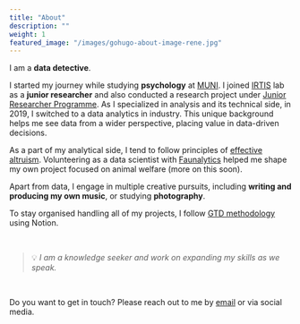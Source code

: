 ```yaml
---
title: "About"
description: ""
weight: 1
featured_image: "/images/gohugo-about-image-rene.jpg"
---
```


I am a **data detective**. 

I started my journey while studying **psychology** at [MUNI](https://www.fss.muni.cz/). I joined [IRTIS](https://irtis.muni.cz/about/members/previous-members/renata-hlavova) lab as a **junior researcher** and also conducted a research project under [Junior Researcher Programme](https://jrp.pscholars.org/). As I specialized in analysis and its technical side, in 2019, I switched to a data analytics in industry. This unique background helps me see data from a wider perspective, placing value in data-driven decisions. 

As a part of my analytical side, I tend to follow principles of [effective altruism](https://effectivealtruism.org.au/about-ea/). Volunteering as a data scientist with [Faunalytics](https://faunalytics.org/) helped me shape my own project focused on animal welfare (more on this soon).

Apart from data, I engage in multiple creative pursuits, including **writing and producing my own music**, or studying **photography**. 

To stay organised handling all of my projects, I follow [GTD methodology](https://gettingthingsdone.com/) using Notion. 

&nbsp;

> 💡 *I am a knowledge seeker and work on expanding my skills as we speak.*

&nbsp;

Do you want to get in touch? Please reach out to me by [email](mailto:hlavova.renata@gmail.com) or via social media. 